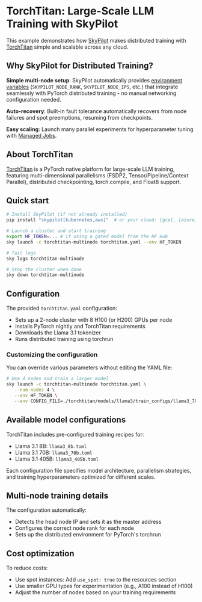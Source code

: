 # TorchTitan: Large-Scale LLM Training with SkyPilot

This example demonstrates how [SkyPilot](https://skypilot.co) makes distributed training with [TorchTitan](https://github.com/pytorch/torchtitan) simple and scalable across any cloud.

## Why SkyPilot for Distributed Training?

**Simple multi-node setup**: SkyPilot automatically provides [environment variables](https://docs.skypilot.co/en/latest/running-jobs/environment-variables.html) (`SKYPILOT_NODE_RANK`, `SKYPILOT_NODE_IPS`, etc.) that integrate seamlessly with PyTorch distributed training - no manual networking configuration needed.

**Auto-recovery**: Built-in fault tolerance automatically recovers from node failures and spot preemptions, resuming from checkpoints.

**Easy scaling**: Launch many parallel experiments for hyperparameter tuning with [Managed Jobs](https://docs.skypilot.co/en/latest/running-jobs/many-jobs.html).

## About TorchTitan

[TorchTitan](https://github.com/pytorch/torchtitan) is a PyTorch native platform for large-scale LLM training, featuring multi-dimensional parallelisms (FSDP2, Tensor/Pipeline/Context Parallel), distributed checkpointing, torch.compile, and Float8 support.

## Quick start

```bash
# Install SkyPilot (if not already installed)
pip install "skypilot[kubernetes,aws]"  # or your cloud: [gcp], [azure], etc.

# Launch a cluster and start training
export HF_TOKEN=... # if using a gated model from the HF Hub
sky launch -c torchtitan-multinode torchtitan.yaml --env HF_TOKEN

# Tail logs
sky logs torchtitan-multinode

# Stop the cluster when done
sky down torchtitan-multinode
```

## Configuration

The provided `torchtitan.yaml` configuration:
- Sets up a 2-node cluster with 8 H100 (or H200) GPUs per node
- Installs PyTorch nightly and TorchTitan requirements
- Downloads the Llama 3.1 tokenizer
- Runs distributed training using torchrun

### Customizing the configuration

You can override various parameters without editing the YAML file:

```bash
# Use 4 nodes and train a larger model
sky launch -c torchtitan-multinode torchtitan.yaml \
   --num-nodes 4 \
   --env HF_TOKEN \
   --env CONFIG_FILE=./torchtitan/models/llama3/train_configs/llama3_70b.toml # relative to the torchtitan's repo
```

## Available model configurations

TorchTitan includes pre-configured training recipes for:
- Llama 3.1 8B: `llama3_8b.toml`
- Llama 3.1 70B: `llama3_70b.toml`
- Llama 3.1 405B: `llama3_405b.toml`

Each configuration file specifies model architecture, parallelism strategies, and training hyperparameters optimized for different scales.

## Multi-node training details

The configuration automatically:
- Detects the head node IP and sets it as the master address
- Configures the correct node rank for each node
- Sets up the distributed environment for PyTorch's torchrun

## Cost optimization

To reduce costs:
- Use spot instances: Add `use_spot: true` to the resources section
- Use smaller GPU types for experimentation (e.g., A100 instead of H100)
- Adjust the number of nodes based on your training requirements
